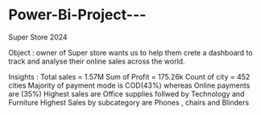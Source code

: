 # Power-Bi-Project--- 
Super Store 2024

Object :
 owner of Super store wants us to help them crete a dashboard to track and analyse their online sales across the world.

 Insights :
   Total sales = 1.57M
   Sum of Profit = 175.26k
   Count of city = 452 cities
   Majority of payment mode is COD(43%) whereas Online payments are (35%)
   Highest sales are Office supplies follwed by Technology and Furniture
   Highest Sales by subcategory are Phones , chairs and Blinders

   
   

 
